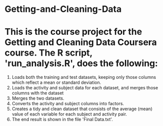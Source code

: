 # Getting-and-Cleaning-Data

# This is the course project for the Getting and Cleaning Data Coursera course. The R script, 'run_analysis.R', does the following:

1. Loads both the training and test datasets, keeping only those columns which reflect a mean or standard deviation.
2. Loads the activity and subject data for each dataset, and merges those columns with the dataset
3. Merges the two datasets.
4. Converts the activity and subject columns into factors.
5. Creates a tidy and clean dataset that consists of the average (mean) value of each variable for each subject and activity pair.
6. The end result is shown in the file 'Final Data.txt'.
